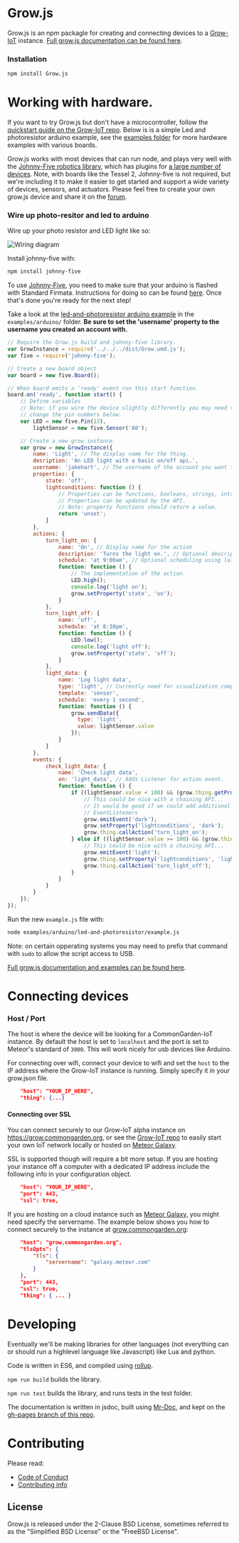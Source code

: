 # Grow.js

Grow.js is an npm packagle for creating and connecting devices to a [Grow-IoT](https://github.com/CommonGarden/Grow-IoT) instance. [Full grow.js documentation can be found here](http://commongarden.github.io/grow.js/).

### Installation

```bash
npm install Grow.js
```

# Working with hardware.

If you want to try Grow.js but don't have a microcontroller, follow the [quickstart guide on the Grow-IoT repo](https://github.com/CommonGarden/Grow-IoT). Below is is a simple Led and photoresistor arduino example, see the [examples folder](https://github.com/CommonGarden/grow.js/tree/master/examples) for more hardware examples with various boards. 

Grow.js works with most devices that can run node, and plays very well with the [Johnny-Five robotics library](http://johnny-five.io/), which has plugins for [a large number of devices](http://johnny-five.io/#platform-support). Note, with boards like the Tessel 2, Johnny-five is not required, but we're including it to make it easier to get started and support a wide variety of devices, sensors, and actuators. Please feel free to create your own grow.js device and share it on the [forum](http://forum.commongarden.org/).

### Wire up photo-resitor and led to arduino
Wire up your photo resistor and LED light like so:

![Wiring diagram](https://raw.githubusercontent.com/CommonGarden/grow.js/development/img/Arduino-light-detector-circuit.png)

Install johnny-five with:

```bash
npm install johnny-five
```

To use [Johnny-Five](http://johnny-five.io/), you need to make sure that your arduino is flashed with Standard Firmata. Instructions for doing so can be found [here](https://github.com/rwaldron/johnny-five/wiki/Getting-Started#trouble-shooting). Once that's done you're ready for the next step!

Take a look at the [led-and-photoresistor arduino example]() in the `examples/arduino/` folder. **Be sure to set the 'username' property to the username you created an account with.**

```javascript
// Require the Grow.js build and johnny-five library.
var GrowInstance = require('../../../dist/Grow.umd.js');
var five = require('johnny-five');

// Create a new board object
var board = new five.Board();

// When board emits a 'ready' event run this start function.
board.on('ready', function start() {
    // Define variables
    // Note: if you wire the device slightly differently you may need to
    // change the pin numbers below.
    var LED = new five.Pin(13),
        lightSensor = new five.Sensor('A0');

    // Create a new grow instance.
    var grow = new GrowInstance({
        name: 'Light', // The display name for the thing.
        desription: 'An LED light with a basic on/off api.',
        username: 'jakehart', // The username of the account you want this device to be added to.
        properties: {
            state: 'off',
            lightconditions: function () {
                // Properties can be functions, booleans, strings, ints, objects, lists, etc.
                // Properties can be updated by the API.
                // Note: property functions should return a value.
                return 'unset';
            }
        },
        actions: {
            turn_light_on: {
                name: 'On', // Display name for the action
                description: 'Turns the light on.', // Optional description
                schedule: 'at 9:00am', // Optional scheduling using later.js
                function: function () {
                    // The implementation of the action.
                    LED.high();
                    console.log('light on');
                    grow.setProperty('state', 'on');
                }
            },
            turn_light_off: {
                name: 'off',
                schedule: 'at 8:30pm',
                function: function () {
                    LED.low();
                    console.log('light off');
                    grow.setProperty('state', 'off');
                }
            },
            light_data: {
                name: 'Log light data', 
                type: 'light', // Currently need for visualization component... HACK.
                template: 'sensor',
                schedule: 'every 1 second',
                function: function () {
                    grow.sendData({
                      type: 'light',
                      value: lightSensor.value
                    });
                }
            }
        },
        events: {
            check_light_data: {
                name: 'Check light data',
                on: 'light_data', // Adds Listener for action event.
                function: function () {
                    if ((lightSensor.value < 100) && (grow.thing.getProperty('lightconditions') != 'dark')) {
                        // This could be nice with a chaining API...
                        // It would be good if we could add additional rules with the environment.
                        // EventListeners
                        grow.emitEvent('dark');
                        grow.setProperty('lightconditions', 'dark');
                        grow.thing.callAction('turn_light_on');
                    } else if ((lightSensor.value >= 100) && (grow.thing.getProperty('lightconditions') != 'light')) {
                        // This could be nice with a chaining API...
                        grow.emitEvent('light');
                        grow.thing.setProperty('lightconditions', 'light');
                        grow.thing.callAction('turn_light_off');
                    }
                }
            }
        }
    });
});
```

Run the new `example.js` file with:

```bash
node examples/arduino/led-and-photoresistor/example.js
```

Note: on certain opperating systems you may need to prefix that command with `sudo` to allow the script access to USB.

[Full grow.js documentation and examples can be found here](http://commongarden.github.io/grow.js/).

# Connecting devices
### Host / Port
The host is where the device will be looking for a CommonGarden-IoT instance. By default the host is set to `localhost` and the port is set to Meteor's standard of `3000`. This will work nicely for usb devices like Arduino.

For connecting over wifi, connect your device to wifi and set the `host` to the IP address where the Grow-IoT instance is running. Simply specify it in your grow.json file.

```json
    "host": "YOUR_IP_HERE",
    "thing": {...}
```

#### Connecting over SSL
You can connect securely to our Grow-IoT alpha instance on https://grow.commongarden.org, or see the [Grow-IoT repo](https://github.com/CommonGarden/Grow-IoT) to easily start your own IoT network locally or hosted on [Meteor Galaxy](https://galaxy.meteor.com).

SSL is supported though will require a bit more setup. If you are hosting your instance off a computer with a dedicated IP address include the following info in your configuration object.

```json
    "host": "YOUR_IP_HERE",
    "port": 443,
    "ssl": true,
```

If you are hosting on a cloud instance such as [Meteor Galaxy](https://galaxy.meteor.com), you might need specify the servername. The example below shows you how to connect securely to the instance at [grow.commongarden.org](https://grow.commongarden.org):

```json
    "host": "grow.commongarden.org",
    "tlsOpts": {
        "tls": {
            "servername": "galaxy.meteor.com"
        }
    },
    "port": 443,
    "ssl": true,
    "thing": { ... }
```

# Developing

Eventually we'll be making libraries for other languages (not everything can or should run a highlevel language like Javascript) like Lua and python.

Code is written in ES6, and compiled using [rollup](https://github.com/rollup/rollup).

`npm run build` builds the library.

`npm run test` builds the library, and runs tests in the test folder.

The documentation is written in jsdoc, built using [Mr-Doc](https://mr-doc.github.io/), and kept on the [gh-pages branch of this repo](https://github.com/CommonGarden/Grow.js/tree/gh-pages).

# Contributing

Please read:
* [Code of Conduct](https://github.com/CommonGarden/Organization/blob/master/code-of-conduct.md)
* [Contributing info](https://github.com/CommonGarden/Organization/blob/master/contributing.md)

<!-- ### Reach out
Get involved with our community in any way you are interested: -->

<!-- * [Join us on Slack](http://slack.commongarden.org) — Collaboration and real time discussions. -->
<!-- * [Forum](http://forum.commongarden.org/) — General discussion and support by the Common Garden community. -->

## License
Grow.js is released under the 2-Clause BSD License, sometimes referred to as the "Simplified BSD License" or the "FreeBSD License".
